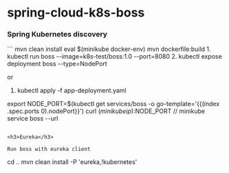 # spring-cloud-k8s-boss

<h3>Spring Kubernetes discovery</h3>
```
mvn clean install
eval $(minikube docker-env)
mvn dockerfile:build
1. kubectl run boss --image=k8s-test/boss:1.0 --port=8080
2. kubectl expose deployment boss --type=NodePort

or

1. kubectl apply -f app-deployment.yaml

export NODE_PORT=$(kubectl get services/boss -o go-template='{{(index .spec.ports 0).nodePort}}')
curl $(minikube ip):$NODE_PORT
// minikube service boss --url
```

<h3>Eureka</h3>

Run boss with eureka client
```
cd ..
mvn clean install -P 'eureka,!kubernetes'
```
